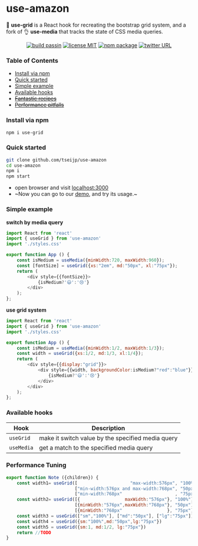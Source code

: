
# use-amazon
🤏 __use-grid__ is a React hook for recreating the bootstrap grid system,
and a fork of 👌 __use-media__ that tracks the state of CSS media queries.

<p align="center">
  <a href="https://github.com/tseijp/use-grid">    <img alt="build passin"src="https://img.shields.io/badge/build-passing-green.svg"/></a>
  <a href="https://github.com/tseijp/use-grid">    <img alt="license MIT" src="https://img.shields.io/badge/license-MIT-green.svg"/></a>
  <a href="https://www.npmjs.com/package/use-grid"><img alt="npm package" src="https://img.shields.io/badge/npm_package-0.1.0-green.svg"/></a>
  <a href="https://twitter.com/tseijp" >             <img alt="twitter URL" src="https://img.shields.io/twitter/url?style=social&url=https%3A%2F%2Ftwitter.com%2Ftseijp"/></a>
</p>

### Table of Contents
* [Install via npm](#install-via-npm)
* [Quick started](#quick-started)
* [Simple example](#simple-example)
* [Available hooks](#available-hooks)
* [~~Fantastic recipes~~](#fantastic-recipes)
* [~~Performance pitfalls~~](#performance-pitfalls)

### Install via npm
```bash
npm i use-grid
```

### Quick started
```bash
git clone github.com/tseijp/use-amazon
cd use-amazon
npm i
npm start
```
* open browser and visit [localhost:3000](http://localhost:3000/)
* ~Now you can go to our [demo](https://tsei.jp/hook/use-amazon), and try its usage.~

### Simple example

__switch by media query__
```js
import React from 'react'
import { useGrid } from 'use-amazon'
import './styles.css'

export function App () {
    const isMedium = useMedia({minWidth:720, maxWidth:960});
    const [fontSize] = useGrid({xs:"2em", md:"50px", xl:"75px"});
    return (
        <div style={{fontSize}}>
            {isMedium?'😃':'😢'}
        </div>
    );
};
```

__use grid system__
```js
import React from 'react'
import { useGrid } from 'use-amazon'
import './styles.css'

export function App () {
    const isMedium = useMedia({minWidth:1/2, maxWidth:1/3});
    const width = useGrid({xs:1/2, md:1/3, xl:1/4});
    return (
        <div style={{display:"grid"}}>
            <div style={{width, backgroundColor:isMedium?"red":"blue"}}>
                {isMedium?'😃':'😢'}
            </div>
        </div>
    );
};
```

### Available hooks

| Hook         | Description                                |
| ------------ | ------------------------------------------ |
| `useGrid`    | make it switch value by the specified media query |
| `useMedia`   | get a match to the specified media query |

### Performance Tuning
```javascript
export function Note ({children}) {
    const width1= useGrid([                    "max-width:576px", "100%"],
                          ["min-width:576px and max-width:768px", "50px"],
                          ["min-width:768px"                    , "75px"])
    const width2= useGrid([{                 maxWidth:"576px"}, "100%"],
                          [{minWidth:"576px",maxWidth:"768px"}, "50px"],
                          [{minWidth:"768px"                 }, "75px"])
    const width3 = useGrid(["sm","100%"], ["md":"50px"], ["lg":"75px"])
    const width4 = useGrid({sm:"100%",md:"50px",lg:"75px"})
    const width5 = useGrid({sm:1, md:1/2, lg:"75px"})
    return //TODO
}
```
